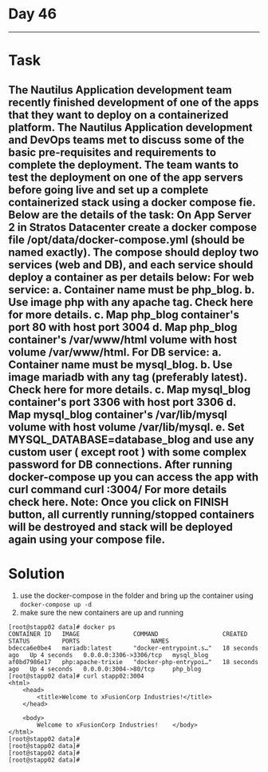 # Day 46 
---
# Task
The Nautilus Application development team recently finished development of one of the apps that they want to deploy on a containerized platform. The Nautilus Application development and DevOps teams met to discuss some of the basic pre-requisites and requirements to complete the deployment. The team wants to test the deployment on one of the app servers before going live and set up a complete containerized stack using a docker compose fie. Below are the details of the task:
On App Server 2 in Stratos Datacenter create a docker compose file /opt/data/docker-compose.yml (should be named exactly).
The compose should deploy two services (web and DB), and each service should deploy a container as per details below:
For web service:
a. Container name must be php_blog.
b. Use image php with any apache tag. Check here for more details.
c. Map php_blog container's port 80 with host port 3004
d. Map php_blog container's /var/www/html volume with host volume /var/www/html.
For DB service:
a. Container name must be mysql_blog.
b. Use image mariadb with any tag (preferably latest). Check here for more details.
c. Map mysql_blog container's port 3306 with host port 3306
d. Map mysql_blog container's /var/lib/mysql volume with host volume /var/lib/mysql.
e. Set MYSQL_DATABASE=database_blog and use any custom user ( except root ) with some complex password for DB connections.
After running docker-compose up you can access the app with curl command curl <server-ip or hostname>:3004/
For more details check here.
Note: Once you click on FINISH button, all currently running/stopped containers will be destroyed and stack will be deployed again using your compose file.
---
# Solution
1. use the docker-compose in the folder and bring up the container using `docker-compose up -d`
2. make sure the new containers are up and running
```
[root@stapp02 data]# docker ps
CONTAINER ID   IMAGE               COMMAND                  CREATED          STATUS         PORTS                    NAMES
bdecca6e0be4   mariadb:latest      "docker-entrypoint.s…"   18 seconds ago   Up 4 seconds   0.0.0.0:3306->3306/tcp   mysql_blog
af0bd7986e17   php:apache-trixie   "docker-php-entrypoi…"   18 seconds ago   Up 4 seconds   0.0.0.0:3004->80/tcp     php_blog
[root@stapp02 data]# curl stapp02:3004
<html>
    <head>
        <title>Welcome to xFusionCorp Industries!</title>
    </head>

    <body>
        Welcome to xFusionCorp Industries!    </body>
</html>
[root@stapp02 data]# 
[root@stapp02 data]# 
[root@stapp02 data]# 
[root@stapp02 data]# 
```
